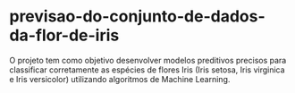 # previsao-do-conjunto-de-dados-da-flor-de-iris
O projeto tem como objetivo desenvolver modelos preditivos precisos para classificar corretamente as espécies de flores Iris (Iris setosa, Iris virginica e Iris versicolor) utilizando algoritmos de Machine Learning.
